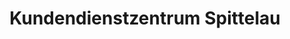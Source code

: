 ---
title: "Kundendienstzentrum Spittelau"
url: /wien/kundendienstzentrum-spittelau/
shop: Energie
---